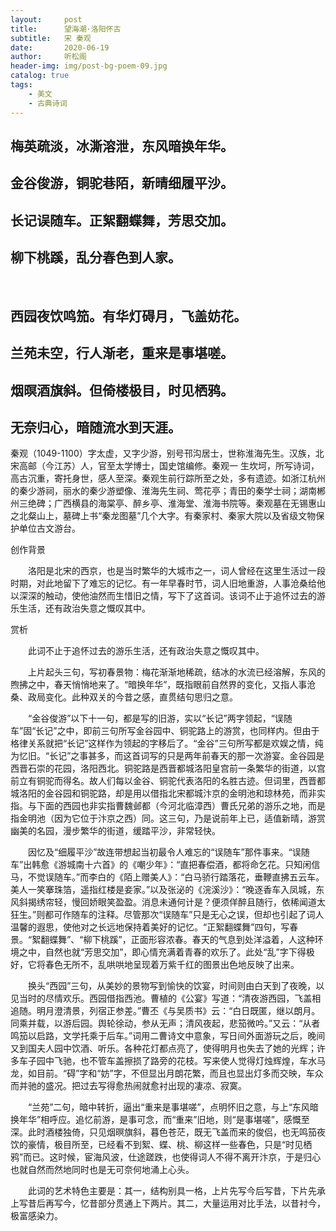 ```yaml
---
layout:     post
title:      望海潮·洛阳怀古
subtitle:   宋 秦观
date:       2020-06-19
author:     听松阁
header-img: img/post-bg-poem-09.jpg
catalog: true
tags:
    - 美文
    - 古典诗词
---
```


## 梅英疏淡，冰澌溶泄，东风暗换年华。
## 金谷俊游，铜驼巷陌，新晴细履平沙。
## 长记误随车。正絮翻蝶舞，芳思交加。
## 柳下桃蹊，乱分春色到人家。
&nbsp;
## 西园夜饮鸣笳。有华灯碍月，飞盖妨花。
## 兰苑未空，行人渐老，重来是事堪嗟。
## 烟暝酒旗斜。但倚楼极目，时见栖鸦。
## 无奈归心，暗随流水到天涯。



秦观（1049-1100）字太虚，又字少游，别号邗沟居士，世称淮海先生。汉族，北宋高邮（今江苏）人，官至太学博士，国史馆编修。秦观一 生坎坷，所写诗词，高古沉重，寄托身世，感人至深。秦观生前行踪所至之处，多有遗迹。如浙江杭州的秦少游祠，丽水的秦少游塑像、淮海先生祠、莺花亭；青田的秦学士祠；湖南郴州三绝碑；广西横县的海棠亭、醉乡亭、淮海堂、淮海书院等。秦观墓在无锡惠山之北粲山上，墓碑上书“秦龙图墓”几个大字。有秦家村、秦家大院以及省级文物保护单位古文游台。



创作背景

　　洛阳是北宋的西京，也是当时繁华的大城市之一，词人曾经在这里生活过一段时期，对此地留下了难忘的记忆。有一年早春时节，词人旧地重游，人事沧桑给他以深深的触动，使他油然而生惜旧之情，写下了这首词。该词不止于追怀过去的游乐生活，还有政治失意之慨叹其中。 



赏析

　　此词不止于追怀过去的游乐生活，还有政治失意之慨叹其中。

　　上片起头三句，写初春景物：梅花渐渐地稀疏，结冰的水流已经溶解，东风的煦拂之中，春天悄悄地来了。“暗换年华”，既指眼前自然界的变化，又指人事沧桑、政局变化。此种双关的今昔之感，直贯结句思归之意。

　　“金谷俊游”以下十一句，都是写的旧游，实以“长记”两字领起，“误随车”固“长记”之中，即前三句所写金谷园中、铜驼路上的游赏，也同样内。但由于格律关系就把“长记”这样作为领起的字移后了。“金谷”三句所写都是欢娱之情，纯为忆旧。“长记”之事甚多，而这首词写的只是两年前春天的那一次游宴。金谷园是西晋石崇的花园，洛阳西北。铜驼路是西晋都城洛阳皇宫前一条繁华的街道，以宫前立有铜驼而得名。故人们每以金谷、铜驼代表洛阳的名胜古迹。但词里，西晋都城洛阳的金谷园和铜驼路，却是用以借指北宋都城汴京的金明池和琼林苑，而非实指。与下面的西园也非实指曹魏邺都（今河北临漳西）曹氏兄弟的游乐之地，而是指金明池（因为它位于汴京之西）同。这三句，乃是说前年上已，适值新晴，游赏幽美的名园，漫步繁华的街道，缓踏平沙，非常轻快。

　　因忆及“细履平沙”故连带想起当初最令人难忘的“误随车”那件事来。“误随车”出韩愈《游城南十六首》的《嘲少年》：“直把春偿酒，都将命乞花。只知闲信马，不觉误随车。”而李白的《陌上赠美人》：“白马骄行踏落花，垂鞭直拂五云车。美人一笑搴珠箔，遥指红楼是妾家。”以及张泌的《浣溪沙》：“晚逐香车入凤城，东风斜揭绣帘轻，慢回娇眼笑盈盈。消息未通何计是？便须佯醉且随行，依稀闻道太狂生。”则都可作随车的注释。尽管那次“误随车”只是无心之误，但却也引起了词人温馨的遐思，使他对之长远地保持着美好的记忆。“正絮翻蝶舞”四句，写春景。“絮翻蝶舞”、“柳下桃蹊”，正面形容浓春。春天的气息到处洋溢着，人这种环境之中，自然也就“芳思交加”，即心情充满着青春的欢乐了。此处“乱”字下得极好，它将春色无所不，乱哄哄地呈现着万紫千红的图景出色地反映了出来。

　　换头“西园”三句，从美妙的景物写到愉快的饮宴，时间则由白天到了夜晚，以见当时的尽情欢乐。西园借指西池。曹植的《公宴》写道：“清夜游西园，飞盖相追随。明月澄清景，列宿正参差。”曹丕《与吴质书》云：“白日既匿，继以朗月。同乘并载，以游后园。舆轮徐动，参从无声；清风夜起，悲笳微吟。”又云：“从者鸣笳以启路，文学托乘于后车。”词用二曹诗文中意象，写日间外面游玩之后，晚间又到国夫人园中饮酒、听乐。各种花灯都点亮了，使得明月也失去了她的光辉；许多车子园中飞驰，也不管车盖擦损了路旁的花枝。写来使人觉得灯烛辉煌，车水马龙，如目前。“碍”字和“妨”字，不但显出月朗花繁，而且也显出灯多而交映，车众而并驰的盛况。把过去写得愈热闹就愈衬出现的凄凉、寂寞。

　　“兰苑”二句，暗中转折，逼出“重来是事堪嗟”，点明怀旧之意，与上“东风暗换年华”相呼应。追忆前游，是事可念，而“重来”旧地，则“是事堪嗟”，感慨至深。此时酒楼独倚，只见烟暝旗斜，暮色苍茫，既无飞盖而来的俊侣，也无鸣笳夜饮的豪情，极目所至，已经看不到絮、蝶、桃、柳这样一些春色，只是“时见栖鸦”而已。这时候，宦海风波，仕途蹉跌，也使得词人不得不离开汴京，于是归心也就自然而然地同时也是无可奈何地涌上心头。

　　此词的艺术特色主要是：其一，结构别具一格，上片先写今后写昔，下片先承上写昔后再写今，忆昔部分贯通上下两片。其二，大量运用对比手法，以昔衬今，极富感染力。

